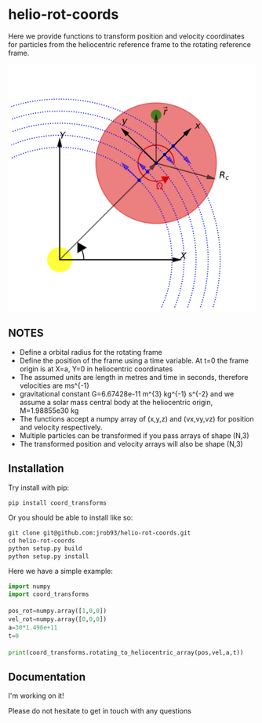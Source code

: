 # helio-rot-coords
Here we provide functions to transform position and velocity coordinates for particles from the heliocentric reference frame to the rotating reference frame.

![alt text](https://github.com/jrob93/helio-rot-coords/blob/master/2d_Hill_fig_2.png)

NOTES
--------

* Define a orbital radius for the rotating frame
* Define the position of the frame using a time variable. At t=0 the frame origin is at X=a, Y=0 in heliocentric coordinates
* The assumed units are length in metres and time in seconds, therefore velocities are ms^{-1} 
* gravitational constant G=6.67428e-11 m^{3} kg^{-1} s^{-2} and we assume a solar mass central body at the heliocentric origin, M=1.98855e30 kg
* The functions accept a numpy array of (x,y,z) and (vx,vy,vz) for position and velocity respectively.
* Multiple particles can be transformed if you pass arrays of shape (N,3)
* The transformed position and velocity arrays will also be shape (N,3)

Installation
-----------------------
Try install with pip:
```
pip install coord_transforms
```
Or you should be able to install like so:
```
git clone git@github.com:jrob93/helio-rot-coords.git
cd helio-rot-coords
python setup.py build
python setup.py install
```

Here we have a simple example:

```python
import numpy
import coord_transforms

pos_rot=numpy.array([1,0,0])
vel_rot=numpy.array([0,0,0])
a=30*1.496e+11   
t=0

print(coord_transforms.rotating_to_heliocentric_array(pos,vel,a,t))
```

Documentation
-------------
I'm working on it!

Please do not hesitate to get in touch with any questions
